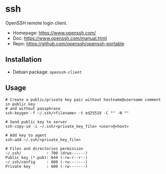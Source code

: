 # ssh

OpenSSH remote login client.

- Homepage: <https://www.openssh.com/>
- Doc: <https://www.openssh.com/manual.html>
- Repo: <https://github.com/openssh/openssh-portable>

## Installation

- Debian package: `openssh-client`

## Usage

```text
# Create a public/private key pair without hostname@username comment in public key
# and without passphrase
ssh-keygen -f ~/.ssh/<filename> -t ed25519 -C "" -N ""

# Send public key to server
ssh-copy-id -i ~/.ssh/<private_key_file> <user>@<host>

# Add key to agent
ssh-add ~/.ssh/<private_key_file>

# Files and directories permission
~/.ssh/           : 700 (drwx------)
Public key (*.pub): 644 (-rw-r--r--)
~/.ssh/config     : 600 (-rw-------)
Private key       : 600 (-rw-------)
```
